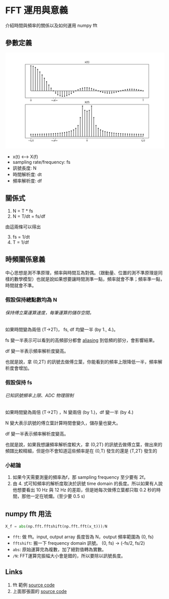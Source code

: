 # FFT 運用與意義
介紹時間與頻率的關係以及如何運用 numpy fft

## 參數定義

![Signal](img/fft_Signal.png)

*   x(t) <--> X(f)
*   sampling rate/frequency: fs
*   訊號長度: N
*   時間解析度: dt
*   頻率解析度: df


## 關係式

1.   N = T * fs
2.   N = T/dt = fs/df

由這兩條可以得出

3.  fs = 1/dt
4.  T = 1/df

## 時頻關係意義
中心思想是測不準原理，頻率與時間互為對偶。（跟動量、位置的測不準原理是同樣的數學模型）也就是說如果想要讓時間測準一點，頻率就會不準；頻率準一點，時間就會不準。

### 假設保持總點數均為 N
###### 保持傅立葉運算速度，每筆運算的儲存空間。

如果時間變為兩倍 (T->2T)， fs, df 均變一半 (by 1., 4.)。

fs 變一半表示可以看到的高頻部分都會 [aliasing](https://en.wikipedia.org/wiki/Aliasing) 到低頻的部分，會影響結果。

df 變一半表示頻率解析度變高。

也就是說，拿 (0,2T) 的訊號去做傅立葉，你能看到的頻率上限降低一半，頻率解析度會增加。

### 假設保持 fs
###### 已知訊號頻率上限、ADC 物理限制
如果時間變為兩倍 (T->2T) ，N 變兩倍 (by 1.)，df 變一半 (by 4.)

N 變大表示訊號的傅立葉計算時間會變久，儲存量也變大。

df 變一半表示頻率解析度變高。

也就是說，如果我想讓頻率解析度較大，拿 (0,2T) 的訊號去做傅立葉，做出來的頻譜比較精細，但是你不會知道這些頻率是在 (0,T) 發生的還是 (T,2T) 發生的

### 小結論
1.  如果今天需要測量的頻率為f，那 sampling frequency 至少要有 2f。
2.  由 4. 式可知頻率的解析度取決於訊號 time domain 的長度。所以如果有人說他想要看出 10 Hz 與 12 Hz 的差距，但是她每次做傅立葉都只取 0.2 秒的時間，那他一定在唬爛。(至少要 0.5 s)

## numpy fft 用法

```python
X_f = abs(np.fft.fftshift(np.fft.fft(x_t)))/N
```

*   `fft`: 做 fft。input, output array 長度皆為 N，output 頻率範圍為 (0, fs)
*   `fftshift`: 搬一下 frequency domain 訊號。 (0, fs) -> (-fs/2, fs/2)
*   `abs`: 原始運算完為複數，加了絕對值轉為實數。
*   `/N`: FFT運算完振幅大小會是錯的，所以要除以訊號長度。


## Links
1.  fft 範例 [source code](src/fft_np.py)
2.  上面那張圖的 [source code](src/fft_np_drawfig.py)

